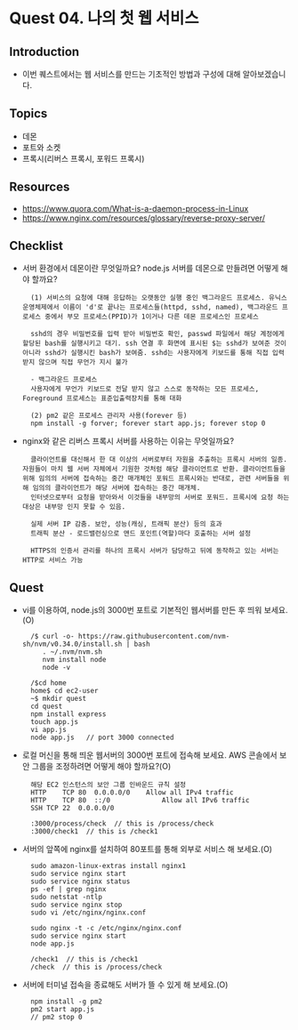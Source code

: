 # Quest 04. 나의 첫 웹 서비스

## Introduction
* 이번 퀘스트에서는 웹 서비스를 만드는 기초적인 방법과 구성에 대해 알아보겠습니다.

## Topics
* 데몬
* 포트와 소켓
* 프록시(리버스 프록시, 포워드 프록시)

## Resources
* https://www.quora.com/What-is-a-daemon-process-in-Linux
* https://www.nginx.com/resources/glossary/reverse-proxy-server/

## Checklist
* 서버 환경에서 데몬이란 무엇일까요? node.js 서버를 데몬으로 만들려면 어떻게 해야 할까요?

        (1) 서비스의 요청에 대해 응답하는 오랫동안 실행 중인 백그라운드 프로세스. 유닉스 운영체제에서 이름이 'd'로 끝나는 프로세스들(httpd, sshd, named), 백그라운드 프로세스 중에서 부모 프로세스(PPID)가 1이거나 다른 데몬 프로세스인 프로세스

        sshd의 경우 비밀번호를 입력 받아 비밀번호 확인, passwd 파일에서 해당 계정에게 할당된 bash를 실행시키고 대기. ssh 연결 후 화면에 표시된 $는 sshd가 보여준 것이 아니라 sshd가 실행시킨 bash가 보여줌. sshd는 사용자에게 키보드를 통해 직접 입력 받지 않으며 직접 무언가 지시 불가

        - 백그라운드 프로세스
        사용자에게 무언가 키보드로 전달 받지 않고 스스로 동작하는 모든 프로세스, Foreground 프로세스는 표준입출력장치를 통해 대화

        (2) pm2 같은 프로세스 관리자 사용(forever 등)
        npm install -g forver; forever start app.js; forever stop 0

* nginx와 같은 리버스 프록시 서버를 사용하는 이유는 무엇일까요?

        클라이언트를 대신해서 한 대 이상의 서버로부터 자원을 추출하는 프록시 서버의 일종. 자원들이 마치 웹 서버 자체에서 기원한 것처럼 해당 클라이언트로 반환. 클라이언트들을 위해 임의의 서버에 접속하는 중간 매개체인 포워드 프록시와는 반대로, 관련 서버들을 위해 임의의 클라이언트가 해당 서버에 접속하는 중간 매개체.
        인터넷으로부터 요청을 받아와서 이것들을 내부망의 서버로 포워드. 프록시에 요청 하는 대상은 내부망 인지 못할 수 있음.

        실제 서버 IP 감춤. 보안, 성능(캐싱, 트래픽 분산) 등의 효과
        트래픽 분산 - 로드밸런싱으로 앤드 포인트(역할)마다 호출하는 서버 설정

        HTTPS의 인증서 관리를 하나의 프록시 서버가 담당하고 뒤에 동작하고 있는 서버는 HTTP로 서비스 가능

## Quest
* vi를 이용하여, node.js의 3000번 포트로 기본적인 웹서버를 만든 후 띄워 보세요.(O)

        /$ curl -o- https://raw.githubusercontent.com/nvm-sh/nvm/v0.34.0/install.sh | bash
           . ~/.nvm/nvm.sh
           nvm install node
           node -v

        /$cd home
        home$ cd ec2-user
        ~$ mkdir quest
        cd quest
        npm install express
        touch app.js
        vi app.js
        node app.js   // port 3000 connected

* 로컬 머신을 통해 띄운 웹서버의 3000번 포트에 접속해 보세요. AWS 콘솔에서 보안 그룹을 조정하려면 어떻게 해야 할까요?(O)

        해당 EC2 인스턴스의 보안 그룹 인바운드 규칙 설정
        HTTP	TCP	80	0.0.0.0/0	 Allow all IPv4 traffic
        HTTP	TCP	80	::/0	         Allow all IPv6 traffic
        SSH	TCP	22	0.0.0.0/0

        :3000/process/check  // this is /process/check
        :3000/check1  // this is /check1

* 서버의 앞쪽에 nginx를 설치하여 80포트를 통해 외부로 서비스 해 보세요.(O)

        sudo amazon-linux-extras install nginx1
        sudo service nginx start
        sudo service nginx status
        ps -ef | grep nginx
        sudo netstat -ntlp
        sudo service nginx stop
        sudo vi /etc/nginx/nginx.conf

        sudo nginx -t -c /etc/nginx/nginx.conf
        sudo service nginx start
        node app.js

        /check1  // this is /check1
        /check  // this is /process/check

* 서버에 터미널 접속을 종료해도 서버가 뜰 수 있게 해 보세요.(O)

        npm install -g pm2
        pm2 start app.js
        // pm2 stop 0
